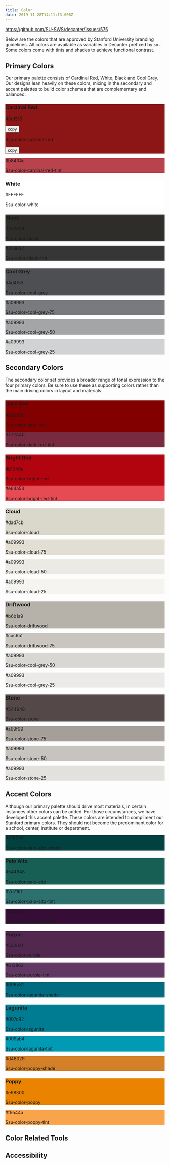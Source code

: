 ```yaml
---
title: Color
date: 2019-11-28T14:11:13.000Z
---
```

https://github.com/SU-SWS/decanter/issues/575

Below are the colors that are approved by Stanford University branding guidelines. All colors are available as variables in Decanter prefixed by <code>su-</code>. Some colors come with tints and shades to achieve functional contrast.

## Primary Colors
Our primary palette consists of Cardinal Red, White, Black and Cool Grey. Our designs lean heavily on these colors, mixing in the secondary and accent palettes to build color schemes that are complementary and balanced.
<section class="color-palette">
    <div class="color">
        <div class="inverse" style="background-color: #8c1515;">
            <h3>Cardinal Red</h3>
            <p>#8c1515</p><button class="copy-button">copy</button>
            <p>$su-color-cardinal-red</p><button class="copy-button">copy</button>
        </div>
        <div class="variant inverse" style="background-color: #b8434c;">
            <p>#b8434c</p>
            <p>$su-color-cardinal-red-tint</p>
        </div>
    </div>
    <div class="color">
        <div style="background-color: #fff;">
            <h3>White</h3>
            <p>#FFFFFF</p>
            <p>$su-color-white</p>
        </div>
    </div>
    <div class="color">
        <div class="inverse" style="background-color: #2e2d29">
            <h3>Black</h3>
            <p>#2e2d29</p>
            <p>$su-color-black</p>
        </div>
        <div class="variant inverse" style="background-color: #373637;">
            <p>#373637</p>
            <p>$su-color-black-tint</p>
        </div>
    </div>
    <div class="color">
        <div class="inverse" style="background-color: #4d4f53">
            <h3>Cool Grey</h3>
            <p>#4d4f53</p>
            <p>$su-color-cool-grey</p>
        </div>
        <div class="variant inverse" style="background-color: rgba(77,79,83,0.75);">
            <p>#a09993</p>
            <p>$su-color-cool-grey-75</p>
        </div>
        <div class="variant" style="background-color: rgba(77,79,83,0.5);">
            <p>#a09993</p>
            <p>$su-color-cool-grey-50</p>
        </div>
        <div class="variant" style="background-color: rgba(77,79,83,0.25);">
            <p>#a09993</p>
            <p>$su-color-cool-grey-25</p>
        </div>
    </div>
</section>

## Secondary Colors
The secondary color set provides a broader range of tonal expression to the four primary colors. Be sure to use these as supporting colors rather than the main driving colors in layout and materials.
<section class="color-palette">
    <div class="color" style="background-color: #820000">
        <div class="inverse">
            <h3>Dark Red</h3>
            <p>#820000</p>
            <p>$su-color-dark-red</p>
        </div>
        <div class="variant inverse" style="background-color: #772A40;">
            <p>#772A40</p>
            <p>$su-color-dark-red-tint</p>
        </div>
    </div>
    <div class="color" style="background-color: #b1040e">
        <div class="inverse">
            <h3>Bright Red</h3>
            <p>#b1040e</p>
            <p>$su-color-bright-red</p>
        </div>
        <div class="variant inverse" style="background-color: #e64a53;">
            <p>#e64a53</p>
            <p>$su-color-bright-red-tint</p>
        </div>        
    </div>
    <div class="color">
        <div style="background-color: #dad7cb">
            <h3>Cloud</h3>
            <p>#dad7cb</p>
            <p>$su-color-cloud</p>
        </div>
        <div class="variant" style="background-color: #e3ded4;">
            <p>#a09993</p>
            <p>$su-color-cloud-75</p>
        </div>
        <div class="variant" style="background-color: rgba(218,215,203,0.5);">
            <p>#a09993</p>
            <p>$su-color-cloud-50</p>
        </div>
        <div class="variant" style="background-color: rgba(218,215,203,0.25);">
            <p>#a09993</p>
            <p>$su-color-cloud-25</p>
        </div>        
    </div>
    <div class="color">
        <div style="background-color: #b6b1a9">
            <h3>Driftwood</h3>
            <p>#b6b1a9</p>
            <p>$su-color-driftwood</p>
        </div>
        <div class="variant" style="background-color: #cac6bf;">
            <p>#cac6bf</p>
            <p>$su-color-driftwood-75</p>
        </div>
        <div class="variant" style="background-color: rgba(182,177,169,0.5);">
            <p>#a09993</p>
            <p>$su-color-cool-grey-50</p>
        </div>
        <div class="variant" style="background-color: rgba(182,177,169,0.25);">
            <p>#a09993</p>
            <p>$su-color-cool-grey-25</p>
        </div>           
    </div>
    <div class="color">
        <div class="inverse" style="background-color: #544948">
            <h3>Stone</h3>
            <p>#544948</p>
            <p>$su-color-stone</p>
        </div>
        <div class="variant" style="background-color: #a69f99;">
            <p>#a69f99</p>
            <p>$su-color-stone-75</p>
        </div>
        <div class="variant" style="background-color: rgba(146,139,129,0.5);">
            <p>#a09993</p>
            <p>$su-color-stone-50</p>
        </div>
        <div class="variant" style="background-color: rgba(146,139,129,0.25);">
            <p>#a09993</p>
            <p>$su-color-stone-25</p>
        </div>           
    </div>    
</section>

## Accent Colors
Although our primary palette should drive most materials, in certain instances other colors can be added. For those circumstances, we have developed this accent palette. These colors are intended to compliment our Stanford primary colors. They should not become the predominant color for a school, center, institute or department.
<section class="color-palette">
    <div class="color">
        <div class="variant inverse" style="background-color: #014240;">
            <p>#014240</p>
            <p>$su-color-palo-alto-shade</p>
        </div>
        <div class="inverse" style="background-color: #175e54">
            <h3>Palo Alto</h3>
            <p>#544948</p>
            <p>$su-color-palo-alto</p>
        </div>
        <div class="variant inverse" style="background-color: #2d716f;">
            <p>#2d716f</p>
            <p>$su-color-palo-alto-tint</p>
        </div>      
    </div>  
    <div class="color">
        <div class="variant inverse" style="background-color: #350d36;">
            <p>#350d36</p>
            <p>$su-color-purple-shade</p>
        </div>
        <div class="inverse" style="background-color: #53284f">
            <h3>Purple</h3>
            <p>#53284f</p>
            <p>$su-color-purple</p>
        </div>
        <div class="variant inverse" style="background-color: #613863;">
            <p>#613863</p>
            <p>$su-color-purple-tint</p>
        </div>      
    </div>  
    <div class="color">
        <div class="variant inverse" style="background-color: #006b81;">
            <p>#006b81</p>
            <p>$su-color-lagunita-shade</p>
        </div>
        <div class="inverse" style="background-color: #007c92">
            <h3>Lagunita</h3>
            <p>#007c92</p>
            <p>$su-color-lagunita</p>
        </div>
        <div class="variant inverse" style="background-color: #009ab4;">
            <p>#009ab4</p>
            <p>$su-color-lagunita-tint</p>
        </div>      
    </div>  
    <div class="color">
        <div class="variant inverse" style="background-color: #d48029;">
            <p>#d48029</p>
            <p>$su-color-poppy-shade</p>
        </div>      
        <div style="background-color: #e98300">
            <h3>Poppy</h3>
            <p>#e98300</p>
            <p>$su-color-poppy</p>
        </div>
        <div class="variant" style="background-color: #f9a44a;">
            <p>#f9a44a</p>
            <p>$su-color-poppy-tint</p>
        </div>
    </div>              
</section>


## Color Related Tools

## Accessibility